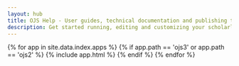 ```yaml
---
layout: hub
title: OJS Help - User guides, technical documentation and publishing tips for Open Journal Systems
description: Get started running, editing and customizing your scholarly journal. Access all Open Journal Systems user guides, code documentation and more.
---
```


{% for app in site.data.index.apps %}
{% if app.path == 'ojs3' or app.path == 'ojs2' %}
{% include app.html %}
{% endif %}
{% endfor %}
